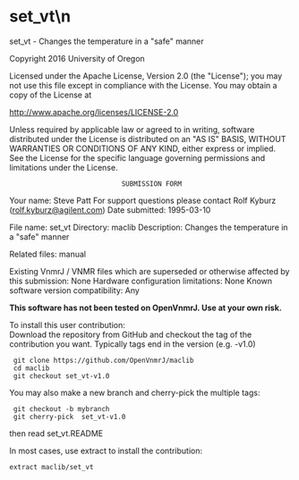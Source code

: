 # set_vt\n
 set_vt - Changes the temperature in a "safe" manner

 Copyright 2016 University of Oregon

 Licensed under the Apache License, Version 2.0 (the "License");
 you may not use this file except in compliance with the License.
 You may obtain a copy of the License at

   http://www.apache.org/licenses/LICENSE-2.0

 Unless required by applicable law or agreed to in writing, software
 distributed under the License is distributed on an "AS IS" BASIS,
 WITHOUT WARRANTIES OR CONDITIONS OF ANY KIND, either express or implied.
 See the License for the specific language governing permissions and
 limitations under the License.

                                SUBMISSION FORM

Your name:              Steve Patt
                        For support questions please contact
                                Rolf Kyburz (rolf.kyburz@agilent.com)
Date submitted:         1995-03-10

File name:              set_vt
Directory:              maclib
Description:            Changes the temperature in a "safe" manner

Related files:          manual

Existing VnmrJ / VNMR files which are superseded or
otherwise affected by this submission:  None
Hardware configuration limitations:     None
Known software version compatibility:   Any

**This software has not been tested on OpenVnmrJ. Use at your own risk.**

To install this user contribution:  
Download the repository from GitHub and checkout the tag of the contribution you want.
Typically tags end in the version (e.g. -v1.0)

     git clone https://github.com/OpenVnmrJ/maclib  
     cd maclib  
     git checkout set_vt-v1.0


You may also make a new branch and cherry-pick the multiple tags:  

     git checkout -b mybranch
     git cherry-pick  set_vt-v1.0

then read set_vt.README   

In most cases, use extract to install the contribution:  

    extract maclib/set_vt